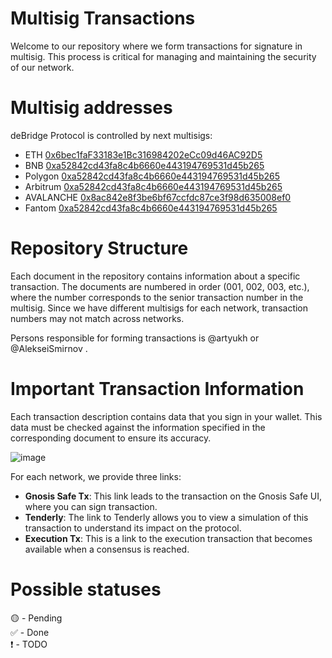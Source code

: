 # Multisig Transactions
Welcome to our repository where we form transactions for signature in multisig. This process is critical for managing and maintaining the security of our network.

# Multisig addresses
deBridge Protocol is controlled by next multisigs:
- ETH [0x6bec1faF33183e1Bc316984202eCc09d46AC92D5](https://app.safe.global/home?safe=eth:0x6bec1faF33183e1Bc316984202eCc09d46AC92D5)
- BNB [0xa52842cd43fa8c4b6660e443194769531d45b265](https://app.safe.global/bnb:0xa52842cd43fa8c4b6660e443194769531d45b265)
- Polygon [0xa52842cd43fa8c4b6660e443194769531d45b265](https://app.safe.global/matic:0xA52842cD43fA8c4B6660E443194769531d45b265)
- Arbitrum [0xa52842cd43fa8c4b6660e443194769531d45b265](https://app.safe.global/arb1:0xA52842cD43fA8c4B6660E443194769531d45b265)
- AVALANCHE [0x8ac842e8f3be6bf67ccfdc87ce3f98d635008ef0](https://app.safe.global/home?safe=avax:0x8AC842e8f3be6BF67ccfdC87CE3F98D635008Ef0)
- Fantom [0xa52842cd43fa8c4b6660e443194769531d45b265](https://safe.fantom.network/ftm:0xA52842cD43fA8c4B6660E443194769531d45b265)

# Repository Structure
Each document in the repository contains information about a specific transaction. The documents are numbered in order (001, 002, 003, etc.), where the number corresponds to the senior transaction number in the multisig. Since we have different multisigs for each network, transaction numbers may not match across networks.

Persons responsible for forming transactions is @artyukh or @AlekseiSmirnov .

# Important Transaction Information
Each transaction description contains data that you sign in your wallet. This data must be checked against the information specified in the corresponding document to ensure its accuracy.

![image](https://github.com/debridge-finance/multisig-evm-transactions/assets/29544129/7fcc916a-27f7-4a2d-8078-979bee34a8c0)

For each network, we provide three links:

- **Gnosis Safe Tx**: This link leads to the transaction on the Gnosis Safe UI, where you can sign transaction.
- **Tenderly**: The link to Tenderly allows you to view a simulation of this transaction to understand its impact on the protocol.
- **Execution Tx**: This is a link to the execution transaction that becomes available when a consensus is reached.

# Possible statuses
🟡 - Pending  
✅ - Done  
❗️ - TODO  
